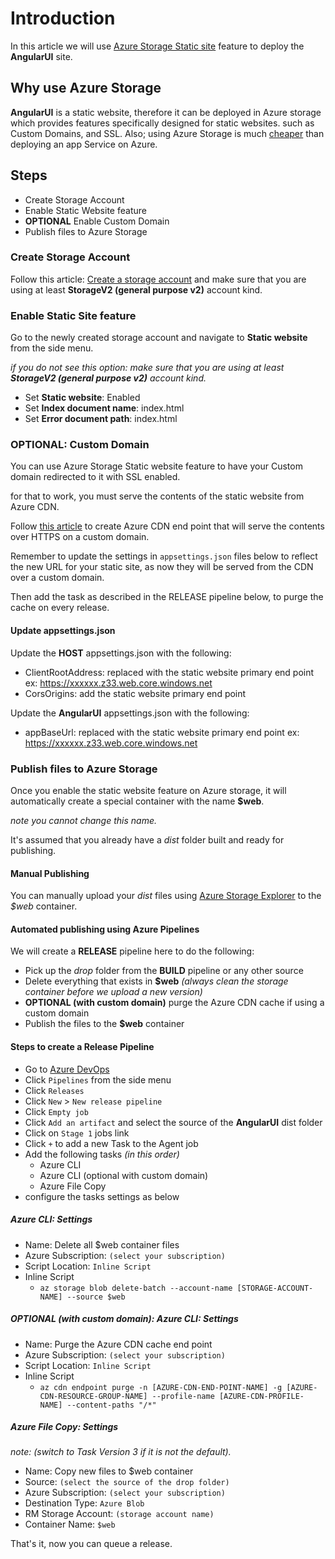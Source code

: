 # Introduction

In this article we will use [Azure Storage Static site](https://docs.microsoft.com/en-us/azure/storage/blobs/storage-blob-static-website) feature to deploy the **AngularUI** site.

## Why use Azure Storage

**AngularUI** is a static website, therefore it can be deployed in Azure storage which provides features specifically designed for static websites.
such as Custom Domains, and SSL.
Also; using Azure Storage is much [cheaper](https://azure.microsoft.com/en-us/pricing/details/storage/) than deploying an app Service on Azure.

## Steps

- Create Storage Account
- Enable Static Website feature
- **OPTIONAL** Enable Custom Domain
- Publish files to Azure Storage

### Create Storage Account

Follow this article: [Create a storage account](https://docs.microsoft.com/en-us/azure/storage/common/storage-quickstart-create-account)
and make sure that you are using at least **StorageV2 (general purpose v2)** account kind.

### Enable Static Site feature

Go to the newly created storage account and navigate to **Static website** from the side menu.

*if you do not see this option: make sure that you are using at least **StorageV2 (general purpose v2)** account kind.*

- Set **Static website**: Enabled
- Set **Index document name**: index.html
- Set **Error document path**: index.html

### OPTIONAL: Custom Domain

You can use Azure Storage Static website feature to have your Custom domain redirected to it with SSL enabled.

for that to work, you must serve the contents of the static website from Azure CDN.

Follow [this article](https://docs.microsoft.com/en-us/azure/storage/blobs/storage-https-custom-domain-cdn) to create Azure CDN end point that will serve the contents over HTTPS on a custom domain.

Remember to update the settings in ````appsettings.json```` files below to reflect the new URL for your static site, as now they will be served from the CDN over a custom domain.

Then add the task as described in the RELEASE pipeline below, to purge the cache on every release.

#### Update appsettings.json

Update the **HOST** appsettings.json with the following:

- ClientRootAddress: replaced with the static website primary end point ex: https://xxxxxx.z33.web.core.windows.net
- CorsOrigins: add the static website primary end point

Update the **AngularUI** appsettings.json with the following:

- appBaseUrl: replaced with the static website primary end point ex: https://xxxxxx.z33.web.core.windows.net

### Publish files to Azure Storage

Once you enable the static website feature on Azure storage, it will automatically create a special container with the name **$web**.

*note you cannot change this name.*

It's assumed that you already have a *dist* folder built and ready for publishing.

#### Manual Publishing

You can manually upload your *dist* files using [Azure Storage Explorer](https://azure.microsoft.com/en-us/features/storage-explorer/) to the *$web* container.

#### Automated publishing using Azure Pipelines

We will create a **RELEASE** pipeline here to do the following:

- Pick up the *drop* folder from the **BUILD** pipeline or any other source
- Delete everything that exists in **$web** *(always clean the storage container before we upload a new version)*
- **OPTIONAL (with custom domain)** purge the Azure CDN cache if using a custom domain
- Publish the files to the **$web** container

#### Steps to create a Release Pipeline

- Go to [Azure DevOps](https://dev.azure.com)
- Click ````Pipelines```` from the side menu
- Click ````Releases````
- Click ````New```` > ````New release pipeline````
- Click ````Empty job````
- Click ````Add an artifact```` and select the source of the **AngularUI** dist folder
- Click on ````Stage 1```` jobs link
- Click ````+```` to add a new Task to the Agent job
- Add the following tasks *(in this order)*
  - Azure CLI
  - Azure CLI (optional with custom domain)
  - Azure File Copy
- configure the tasks settings as below

##### Azure CLI: Settings

- Name: Delete all $web container  files
- Azure Subscription: ````(select your subscription)````
- Script Location: ````Inline Script````
- Inline Script
  - ````az storage blob delete-batch --account-name [STORAGE-ACCOUNT-NAME] --source $web````

##### OPTIONAL (with custom domain): Azure CLI: Settings

- Name: Purge the Azure CDN cache end point
- Azure Subscription: ````(select your subscription)````
- Script Location: ````Inline Script````
- Inline Script
  - ````az cdn endpoint purge -n [AZURE-CDN-END-POINT-NAME] -g [AZURE-CDN-RESOURCE-GROUP-NAME] --profile-name [AZURE-CDN-PROFILE-NAME] --content-paths "/*"````

##### Azure File Copy: Settings

*note: (switch to Task Version 3 if it is not the default).*

- Name: Copy new files to $web container
- Source: ````(select the source of the drop folder)````
- Azure Subscription: ````(select your subscription)````
- Destination Type: ````Azure Blob````
- RM Storage Account: ````(storage account name)````
- Container Name: ````$web````

That's it, now you can queue a release.
